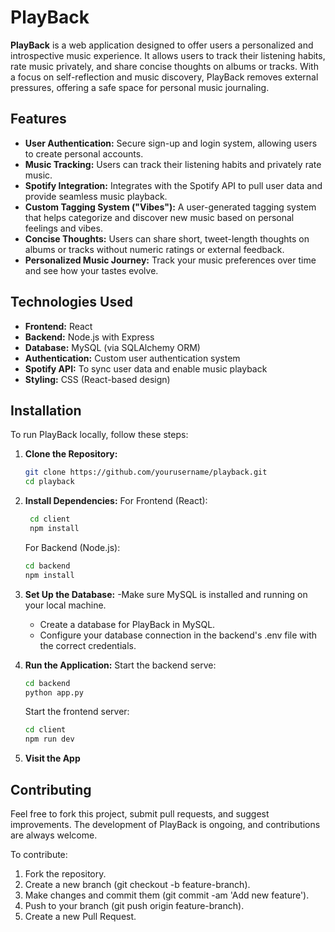 # PlayBack

**PlayBack** is a web application designed to offer users a personalized and introspective music experience. It allows users to track their listening habits, rate music privately, and share concise thoughts on albums or tracks. With a focus on self-reflection and music discovery, PlayBack removes external pressures, offering a safe space for personal music journaling.

## Features

- **User Authentication:** Secure sign-up and login system, allowing users to create personal accounts.
- **Music Tracking:** Users can track their listening habits and privately rate music.
- **Spotify Integration:** Integrates with the Spotify API to pull user data and provide seamless music playback.
- **Custom Tagging System ("Vibes"):** A user-generated tagging system that helps categorize and discover new music based on personal feelings and vibes.
- **Concise Thoughts:** Users can share short, tweet-length thoughts on albums or tracks without numeric ratings or external feedback.
- **Personalized Music Journey:** Track your music preferences over time and see how your tastes evolve.

## Technologies Used

- **Frontend:** React
- **Backend:** Node.js with Express
- **Database:** MySQL (via SQLAlchemy ORM)
- **Authentication:** Custom user authentication system
- **Spotify API:** To sync user data and enable music playback
- **Styling:** CSS (React-based design)

## Installation

To run PlayBack locally, follow these steps:

1. **Clone the Repository:**

   ```bash
   git clone https://github.com/yourusername/playback.git
   cd playback
   ```
2. **Install Dependencies:**
   For Frontend (React):
   ```bash
    cd client
    npm install
   ```
   For Backend (Node.js):
   ```bash
   cd backend
   npm install
   ```
3. **Set Up the Database:**
   -Make sure MySQL is installed and running on your local machine.
   - Create a database for PlayBack in MySQL.
   - Configure your database connection in the backend's .env file with the correct credentials.
4.  **Run the Application:**
    Start the backend serve:
    ```bash
    cd backend
    python app.py
    ```
    Start the frontend server:
    ```bash
    cd client
    npm run dev
    ```
5. **Visit the App**

## Contributing

Feel free to fork this project, submit pull requests, and suggest improvements. The development of PlayBack is ongoing, and contributions are always welcome.

To contribute:
1. Fork the repository.
2. Create a new branch (git checkout -b feature-branch).
3. Make changes and commit them (git commit -am 'Add new feature').
4. Push to your branch (git push origin feature-branch).
5. Create a new Pull Request.
